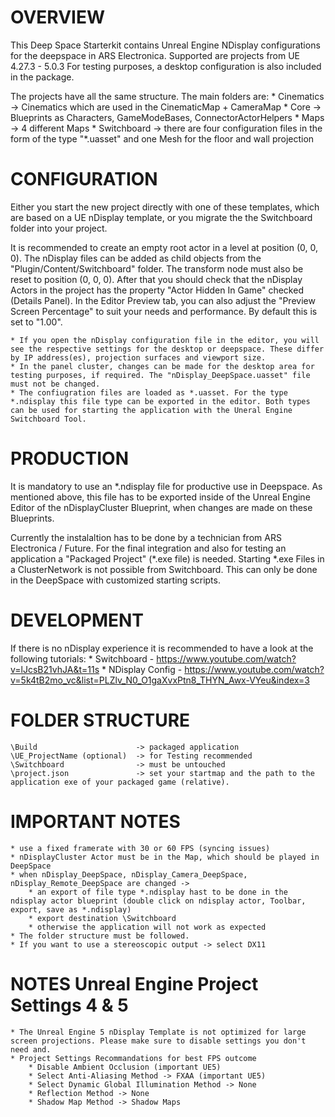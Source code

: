 # OVERVIEW
This Deep Space Starterkit contains Unreal Engine NDisplay configurations for the deepspace in ARS Electronica. Supported are projects from UE 4.27.3 - 5.0.3  For testing purposes, a desktop configuration is also included in the package.

The projects have all the same structure. The main folders are:
    * Cinematics -> Cinematics which are used in the CinematicMap + CameraMap
    * Core -> Blueprints as Characters, GameModeBases, ConnectorActorHelpers
    * Maps -> 4 different Maps
    * Switchboard -> there are four configuration files in the form of the type "*.uasset" and one Mesh for the floor and wall projection

# CONFIGURATION
Either you start the new project directly with one of these templates, which are based on a UE nDisplay template, or you migrate the the Switchboard folder into your project.

It is recommended to create an empty root actor in a level at position (0, 0, 0). The nDisplay files can be added as child objects from the "Plugin/Content/Switchboard" folder. The transform node must also be reset to position (0, 0, 0). After that you should check that the nDisplay Actors in the project has the property "Actor Hidden In Game" checked (Details Panel). In the Editor Preview tab, you can also adjust the "Preview Screen Percentage" to suit your needs and performance. By default this is set to "1.00".

    * If you open the nDisplay configuration file in the editor, you will see the respective settings for the desktop or deepspace. These differ by IP address(es), projection surfaces and viewport size.
    * In the panel cluster, changes can be made for the desktop area for testing purposes, if required. The "nDisplay_DeepSpace.uasset" file must not be changed.
    * The confiugration files are loaded as *.uasset. For the type *.ndisplay this file type can be exported in the editor. Both types can be used for starting the application with the Uneral Engine Switchboard Tool. 

# PRODUCTION
It is mandatory to use an *.ndisplay file for productive use in Deepspace. As mentioned above, this file has to be exported inside of the Unreal Engine Editor of the nDisplayCluster Blueprint, when changes are made on these Blueprints. 

Currently the instalaltion has to be done by a technician from ARS Electronica / Future. For the final integration and also for testing an application a "Packaged Project" (*.exe file) is needed. Starting *.exe Files in a ClusterNetwork is not possible from Switchboard. This can only be done in the DeepSpace with customized starting scripts.

# DEVELOPMENT
If there is no nDisplay experience it is recommended to have a look at the following tutorials:
    * Switchboard - https://www.youtube.com/watch?v=lJcsB21vhJA&t=11s 
    * NDisplay Config - https://www.youtube.com/watch?v=5k4tB2mo_vc&list=PLZlv_N0_O1gaXvxPtn8_THYN_Awx-VYeu&index=3

# FOLDER STRUCTURE
    \Build                      -> packaged application
    \UE_ProjectName (optional)  -> for Testing recommended
    \Switchboard                -> must be untouched
    \project.json               -> set your startmap and the path to the application exe of your packaged game (relative). 

# IMPORTANT NOTES
    * use a fixed framerate with 30 or 60 FPS (syncing issues)
    * nDisplayCluster Actor must be in the Map, which should be played in DeepSpace
    * when nDisplay_DeepSpace, nDisplay_Camera_DeepSpace, nDisplay_Remote_DeepSpace are changed -> 
        * an export of file type *.ndisplay hast to be done in the ndisplay actor blueprint (double click on ndisplay actor, Toolbar, export, save as *.ndisplay)
        * export destination \Switchboard
        * otherwise the application will not work as expected
    * The folder structure must be followed.
    * If you want to use a stereoscopic output -> select DX11

# NOTES Unreal Engine Project Settings 4 & 5
    * The Unreal Engine 5 nDisplay Template is not optimized for large screen projections. Please make sure to disable settings you don't need and.
    * Project Settings Recommandations for best FPS outcome
        * Disable Ambient Occlusion (important UE5)
        * Select Anti-Aliasing Method -> FXAA (important UE5)
        * Select Dynamic Global Illumination Method -> None
        * Reflection Method -> None
        * Shadow Map Method -> Shadow Maps
    
